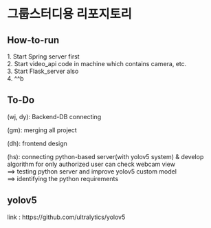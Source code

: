 <h1>그룹스터디용 리포지토리</h1>
<h2>How-to-run</h2>
1. Start Spring server first<br>
2. Start video_api code in machine which contains camera, etc.<br>
3. Start Flask_server also<br>
4. ^^b<br>

<h2>To-Do</h2>

(wj, dy): Backend-DB connecting<br>

(gm): merging all project<br>

(dh): frontend design<br>

(hs): connecting python-based server(with yolov5 system) & develop algorithm for only authorized user can check webcam view<br>
==> testing python server and improve yolov5 custom model<br>
==> identifying the python requirements<br>

<h2>yolov5</h2>
link : https://github.com/ultralytics/yolov5